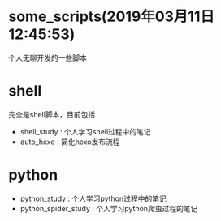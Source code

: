 # some_scripts(2019年03月11日12:45:53)
个人无聊开发的一些脚本

# shell
完全是shell脚本，目前包括
- shell_study : 个人学习shell过程中的笔记
- auto_hexo : 简化hexo发布流程

# python
- python_study : 个人学习python过程中的笔记
- python_spider_study : 个人学习python爬虫过程的笔记
